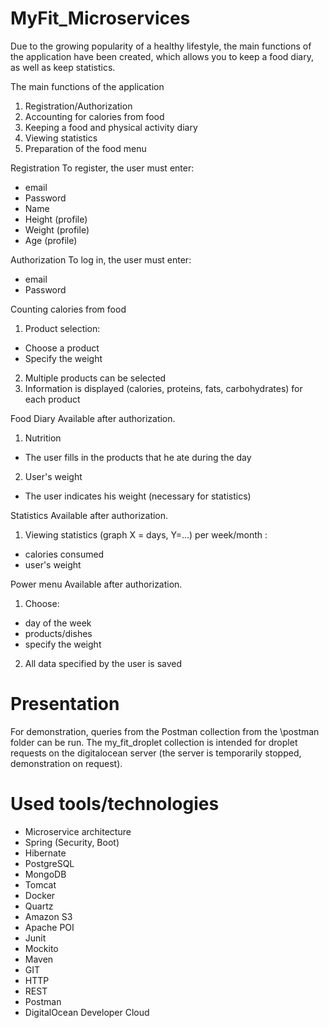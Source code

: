 # MyFit_Microservices

Due to the growing popularity of a healthy lifestyle, the main functions of the application have been created, which allows you to keep a food diary, as well as keep statistics.

The main functions of the application
1. Registration/Authorization
2. Accounting for calories from food
3. Keeping a food and physical activity diary
4. Viewing statistics
5. Preparation of the food menu

Registration
To register, the user must enter:
* email
* Password
* Name
* Height (profile)
* Weight (profile)
* Age (profile)

Authorization
To log in, the user must enter:
* email
* Password

Counting calories from food
1. Product selection:
* Choose a product
* Specify the weight
2. Multiple products can be selected
3. Information is displayed (calories, proteins, fats, carbohydrates) for each product

Food Diary
Available after authorization.
1. Nutrition
* The user fills in the products that he ate during the day
2. User's weight
* The user indicates his weight (necessary for statistics)

Statistics
Available after authorization.
1. Viewing statistics (graph X = days, Y=...) per week/month :
* calories consumed
* user's weight

Power menu
Available after authorization.
1. Choose:
* day of the week
* products/dishes
* specify the weight
2. All data specified by the user is saved

# Presentation

For demonstration, queries from the Postman collection from the \postman folder can be run.
The my_fit_droplet collection is intended for droplet requests on the digitalocean server (the server is temporarily stopped, demonstration on request).

# Used tools/technologies

* Microservice architecture
* Spring (Security, Boot)
* Hibernate
* PostgreSQL
* MongoDB
* Tomcat
* Docker
* Quartz
* Amazon S3
* Apache POI
* Junit
* Mockito
* Maven
* GIT
* HTTP
* REST
* Postman
* DigitalOcean Developer Cloud



